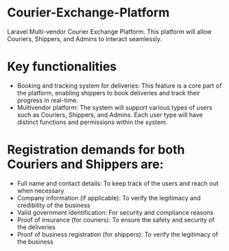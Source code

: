 # Courier-Exchange-Platform
Laravel Multi-vendor Courier Exchange Platform. This platform will allow Couriers, Shippers, and Admins to interact seamlessly.

# Key functionalities
- Booking and tracking   system for deliveries: This feature is a core part of the platform, enabling shippers to book deliveries and track their progress in real-time.
- Multivendor platform: The system will support various types of users such as Couriers, Shippers, and Admins. Each user type will have distinct functions and permissions within the system.

# Registration demands for both Couriers and Shippers are:
- Full name and contact details: To keep track of the users and reach out when necessary
- Company information (if applicable): To verify the legitimacy and credibility of the business
- Valid government identification: For security and compliance reasons
- Proof of insurance (for couriers): To ensure the safety and security of the deliveries
- Proof of business registration (for shippers): To verify the legitimacy of the business
